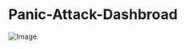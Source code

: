# Panic-Attack-Dashbroad

![Image](https://github.com/user-attachments/assets/dc05f767-1c7a-4959-b76f-69b3c63b4d87)

